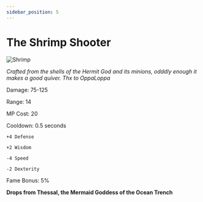 ```yaml
---
sidebar_position: 5
---
```


# The Shrimp Shooter

![Shrimp](http://i.imgur.com/RikosWP.png)

<i>Crafted from the shells of the Hermit God and its minions, odddly enough it makes a good quiver. Thx to OppaLoppa</i>

Damage: 75-125

Range: 14

MP Cost: 20

Cooldown: 0.5 seconds

    +4 Defense
    
    +2 Wisdom
    
    -4 Speed
    
    -2 Dexterity

Fame Bonus: 5%

**Drops from Thessal, the Mermaid Goddess of the Ocean Trench**
